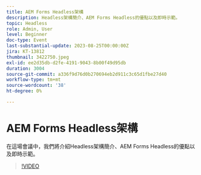 ```yaml
---
title: AEM Forms Headless架構
description: Headless架構簡介、AEM Forms Headless的優點以及即時示範。
topic: Headless
role: Admin, User
level: Beginner
doc-type: Event
last-substantial-update: 2023-08-25T00:00:00Z
jira: KT-13812
thumbnail: 3422750.jpeg
exl-id: ee2d35db-d2fe-4191-9043-8b00f49d95db
duration: 3004
source-git-commit: a336f9d76d0b270694eb2d911c3c65d1fbe27d40
workflow-type: tm+mt
source-wordcount: '38'
ht-degree: 0%

---
```


# AEM Forms Headless架構

在這場會議中，我們將介紹Headless架構簡介、AEM Forms Headless的優點以及即時示範。

>[!VIDEO](https://video.tv.adobe.com/v/3422750/?learn=on)
